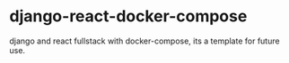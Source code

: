 # django-react-docker-compose
django and react fullstack with docker-compose, its a template for future use.
